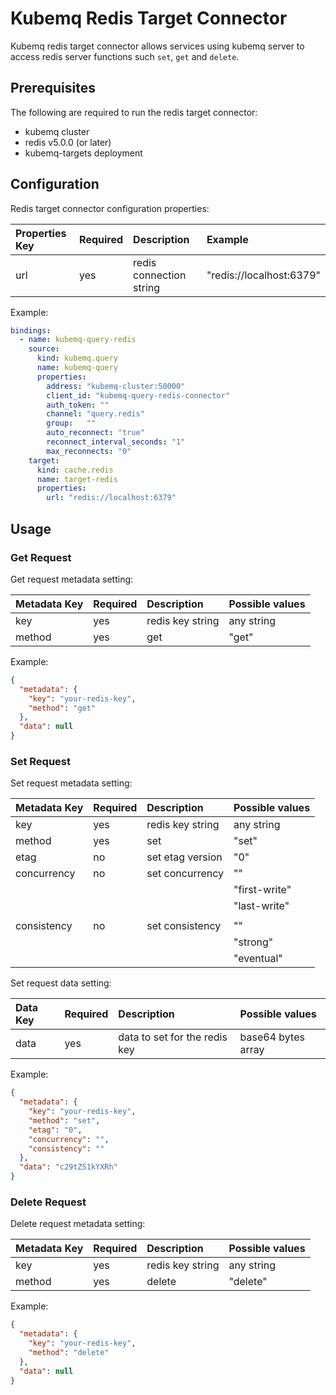 # Kubemq Redis Target Connector

Kubemq redis target connector allows services using kubemq server to access redis server functions such `set`, `get` and `delete`.

## Prerequisites
The following are required to run the redis target connector:

- kubemq cluster
- redis v5.0.0 (or later)
- kubemq-targets deployment

## Configuration

Redis target connector configuration properties:

| Properties Key | Required | Description                  | Example          |
|:---------------|:---------|:-----------------------------|:-----------------|
| url           | yes      | redis connection string                | "redis://localhost:6379" |

Example:

```yaml
bindings:
  - name: kubemq-query-redis
    source:
      kind: kubemq.query
      name: kubemq-query
      properties:
        address: "kubemq-cluster:50000"
        client_id: "kubemq-query-redis-connector"
        auth_token: ""
        channel: "query.redis"
        group:   ""
        auto_reconnect: "true"
        reconnect_interval_seconds: "1"
        max_reconnects: "0"
    target:
      kind: cache.redis
      name: target-redis
      properties:
        url: "redis://localhost:6379"
```

## Usage

### Get Request

Get request metadata setting:

| Metadata Key | Required | Description      | Possible values |
|:-------------|:---------|:-----------------|:----------------|
| key          | yes      | redis key string | any string      |
| method       | yes      | get              | "get"           |


Example:

```json
{
  "metadata": {
    "key": "your-redis-key",
    "method": "get"
  },
  "data": null
}
```

### Set Request

Set request metadata setting:

| Metadata Key | Required | Description      | Possible values |
|:-------------|:---------|:-----------------|:----------------|
| key          | yes      | redis key string | any string      |
| method       | yes      | set              | "set"           |
| etag         | no       | set etag version | "0"             |
| concurrency  | no       | set concurrency  | ""              |
|              |          |                  | "first-write"   |
|              |          |                  | "last-write"    |
|              |          |                  |                 |
| consistency  | no       | set consistency  | ""              |
|              |          |                  | "strong"        |
|              |          |                  | "eventual"      |

Set request data setting:

| Data Key | Required | Description                   | Possible values     |
|:---------|:---------|:------------------------------|:--------------------|
| data     | yes      | data to set for the redis key | base64 bytes array |

Example:

```json
{
  "metadata": {
    "key": "your-redis-key",
    "method": "set",
    "etag": "0",
    "concurrency": "",
    "consistency": ""
  },
  "data": "c29tZS1kYXRh" 
}
```
### Delete Request

Delete request metadata setting:

| Metadata Key | Required | Description      | Possible values |
|:-------------|:---------|:-----------------|:----------------|
| key          | yes      | redis key string | any string      |
| method       | yes      | delete           | "delete"        |


Example:

```json
{
  "metadata": {
    "key": "your-redis-key",
    "method": "delete"
  },
  "data": null
}
```

